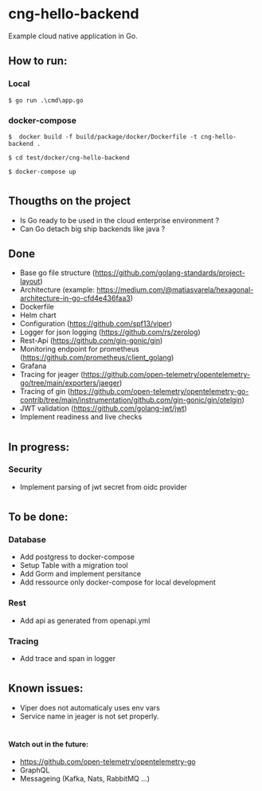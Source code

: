 # cng-hello-backend

Example cloud native application in Go.

## How to run:
### Local
```
$ go run .\cmd\app.go
```
### docker-compose
```
$  docker build -f build/package/docker/Dockerfile -t cng-hello-backend .

$ cd test/docker/cng-hello-backend

$ docker-compose up
```

#

## Thougths on the project
- Is Go ready to be used in the cloud enterprise environment ?
- Can Go detach big ship backends like java ?

## Done
- Base go file structure (https://github.com/golang-standards/project-layout)
- Architecture (example: https://medium.com/@matiasvarela/hexagonal-architecture-in-go-cfd4e436faa3)
- Dockerfile
- Helm chart
- Configuration (https://github.com/spf13/viper)
- Logger for json logging (https://github.com/rs/zerolog)
- Rest-Api (https://github.com/gin-gonic/gin)
- Monitoring endpoint for prometheus (https://github.com/prometheus/client_golang)
- Grafana
- Tracing for jeager (https://github.com/open-telemetry/opentelemetry-go/tree/main/exporters/jaeger)
- Tracing of gin (https://github.com/open-telemetry/opentelemetry-go-contrib/tree/main/instrumentation/github.com/gin-gonic/gin/otelgin)
- JWT validation (https://github.com/golang-jwt/jwt)
- Implement readiness and live checks

# 

## In progress:

### Security
- Implement parsing of jwt secret from oidc provider

#

## To be done:
### Database
- Add postgress to docker-compose
- Setup Table with a migration tool
- Add Gorm and implement persitance 
- Add ressource only docker-compose for local development

### Rest
- Add api as generated from openapi.yml 

### Tracing
- Add trace and span in logger

# 

## Known issues:
- Viper does not automaticaly uses env vars
- Service name in jeager is not set properly.

#

#### Watch out in the future:
- https://github.com/open-telemetry/opentelemetry-go
- GraphQL
- Messageing (Kafka, Nats, RabbitMQ ...)
